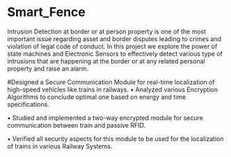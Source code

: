 # Smart_Fence
Intrusion Detection at border or at person property is one of the most important issue regarding asset and border disputes leading to crimes and violation of legal code of conduct. In this project we explore the power of state machines and Electronic Sensors to effectively detect various type of intrusions that are happening at the border or at any related personal property and raise an alarm.

#Designed a Secure Communication Module for real-time localization of high-speed vehicles like trains in railways.
 • Analyzed various Encryption Algorithms to conclude optimal one based on energy and time specifications.
 
 • Studied and implemented a two-way encrypted module for secure communication between train and passive RFID.
 
 • Verified all security aspects for this module to be used for the localization of trains in various Railway Systems.
